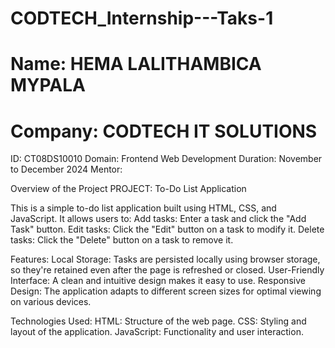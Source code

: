 # CODTECH_Internship---Taks-1
# Name: HEMA LALITHAMBICA MYPALA
# Company: CODTECH IT SOLUTIONS
ID: CT08DS10010
Domain: Frontend Web Development
Duration: November to December 2024
Mentor: 

Overview of the Project
PROJECT: To-Do List Application

This is a simple to-do list application built using HTML, CSS, and JavaScript. It allows users to:
Add tasks: Enter a task and click the "Add Task" button.
Edit tasks: Click the "Edit" button on a task to modify it.
Delete tasks: Click the "Delete" button on a task to remove it.

Features:
Local Storage: Tasks are persisted locally using browser storage, so they're retained even after the page is refreshed or closed.
User-Friendly Interface: A clean and intuitive design makes it easy to use.
Responsive Design: The application adapts to different screen sizes for optimal viewing on various devices.

Technologies Used:
HTML: Structure of the web page.
CSS: Styling and layout of the application.
JavaScript: Functionality and user interaction.
